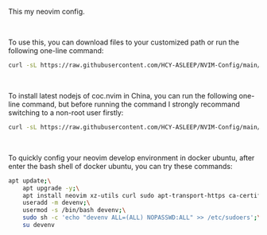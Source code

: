 This my neovim config.

</br>

To use this, you can download files to your customized path or run the following one-line command:

```bash
curl -sL https://raw.githubusercontent.com/HCY-ASLEEP/NVIM-Config/main/nvim-config.sh | sh
```
</br>

To install latest nodejs of coc.nvim in China, you can run the following one-line command, but before running the command I strongly recommand switching to a non-root user firstly:

```bash
curl -sL https://raw.githubusercontent.com/HCY-ASLEEP/NVIM-Config/main/coc-nodejs-installer.sh | bash
```

</br>

To quickly config your neovim develop environment in docker ubuntu, after enter the bash shell of docker ubuntu, you can try these commands:

```bash
apt update;\
    apt upgrade -y;\
    apt install neovim xz-utils curl sudo apt-transport-https ca-certificates -y;\
    useradd -m devenv;\
    usermod -s /bin/bash devenv;\
    sudo sh -c 'echo "devenv ALL=(ALL) NOPASSWD:ALL" >> /etc/sudoers';\
    su devenv
```
